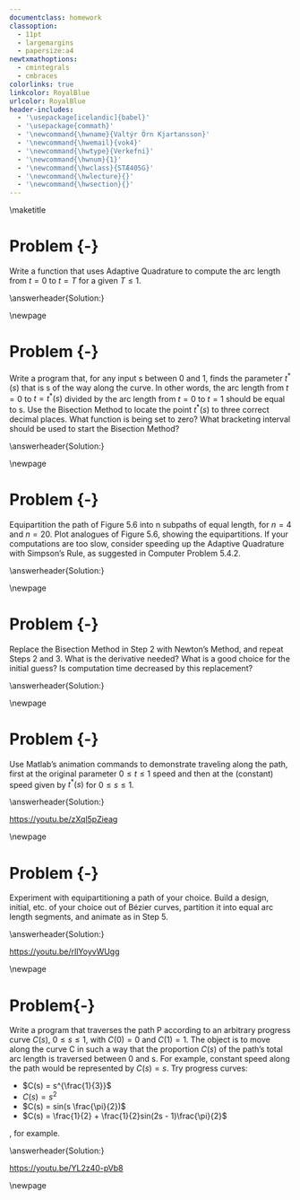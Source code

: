 ```yaml
---
documentclass: homework
classoption:
  - 11pt
  - largemargins
  - papersize:a4
newtxmathoptions:
  - cmintegrals
  - cmbraces
colorlinks: true
linkcolor: RoyalBlue
urlcolor: RoyalBlue
header-includes:
  - '\usepackage[icelandic]{babel}'
  - '\usepackage{commath}'
  - '\newcommand{\hwname}{Valtýr Örn Kjartansson}'
  - '\newcommand{\hwemail}{vok4}'
  - '\newcommand{\hwtype}{Verkefni}'
  - '\newcommand{\hwnum}{1}'
  - '\newcommand{\hwclass}{STÆ405G}'
  - '\newcommand{\hwlecture}{}'
  - '\newcommand{\hwsection}{}'
---
```


\maketitle

# Problem {-}

Write a function that uses Adaptive Quadrature to compute the arc length from $t = 0$ to $t = T$
for a given $T \leq 1$.

\answerheader{Solution:}

\newpage

# Problem {-}

Write a program that, for any input s between 0 and 1, finds the parameter $t^\ast(s)$ that is s of the way along the curve. In other words, the arc length from $t = 0$ to $t = t^\ast(s)$ divided by the arc length from $t = 0$ to $t = 1$ should be equal to s.
Use the Bisection Method to locate the point $t^\ast(s)$ to three correct decimal places. What function is being set to zero? What bracketing interval should be used to start the Bisection Method?

\answerheader{Solution:}

\newpage

# Problem {-}

Equipartition the path of Figure 5.6 into n subpaths of equal length, for $n = 4$ and $n = 20$. Plot analogues of Figure 5.6, showing the equipartitions. If your computations are too slow, consider speeding up the Adaptive Quadrature with Simpson’s Rule, as suggested in Computer Problem 5.4.2.

\answerheader{Solution:}

\newpage

# Problem {-}

Replace the Bisection Method in Step 2 with Newton’s Method, and repeat Steps 2 and 3. What is the derivative needed? What is a good choice for the initial guess? Is computation time decreased by this replacement?

\answerheader{Solution:}

\newpage

# Problem {-}

Use Matlab’s animation commands to demonstrate traveling along the path, first at the original parameter $0 \leq t \leq 1$ speed and then at the (constant) speed given by $t^\ast (s)$ for $0 \leq s \leq 1$.

\answerheader{Solution:}

https://youtu.be/zXql5pZieag

\newpage

# Problem {-}

Experiment with equipartitioning a path of your choice. Build a design, initial, etc. of your choice out of Bézier curves, partition it into equal arc length segments, and animate as in Step 5.

\answerheader{Solution:}

https://youtu.be/rIlYoyvWUgg

\newpage

# Problem{-}

Write a program that traverses the path P according to an arbitrary progress curve $C(s)$, $0 \leq s \leq 1$, with $C(0) = 0$ and $C(1) = 1$. The object is to move along the curve C in such a way that the proportion $C(s)$ of the path’s total arc length is traversed between 0 and s. For example, constant speed along the path would be represented by $C(s) = s$. Try progress curves:

- $C(s) = s^{\frac{1}{3}}$
- $C(s) = s^2$
- $C(s) = sin(s \frac{\pi}{2})$
- $C(s) = \frac{1}{2} + \frac{1}{2}sin(2s - 1)\frac{\pi}{2}$

, for example.

\answerheader{Solution:}

https://youtu.be/YL2z40-pVb8

\newpage
